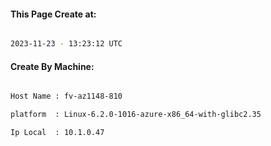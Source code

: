 
   
#### This Page Create at:

```bash

2023-11-23 - 13:23:12 UTC

```

#### Create By Machine:

```bash

Host Name : fv-az1148-810

platform  : Linux-6.2.0-1016-azure-x86_64-with-glibc2.35

Ip Local  : 10.1.0.47

```

